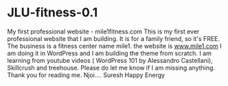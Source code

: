 # JLU-fitness-0.1
My first professional website -  mile1fitness.com
This is my first ever professional website that I am building. It is for a family friend, so it's FREE. The business is a fitness center name mile1. the website is www.mile1.com
I am doing it in WordPress and I am building the theme from scratch. 
I am learning from youtube videos ( WordPress 101 by Alessandro Castellani), Skillcrush and treehouse.
Please do let me know if I am missing anything.
Thank you for reading me.
Njoi.... Suresh Happy Energy
